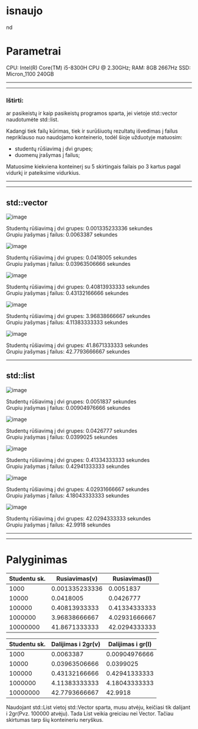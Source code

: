 # isnaujo
nd
# Parametrai
CPU: Intel(R) Core(TM) i5-8300H CPU @ 2.30GHz;
RAM: 8GB 2667Hz
SSD: Micron_1100 240GB
****
****

### Ištirti:
ar pasikeistų ir kaip pasikeistų programos sparta, jei vietoje std::vector<Studentai> naudotumėte std::list<Studentai>.

Kadangi tiek failų kūrimas, tiek ir surūšiuotų rezultatų išvedimas į failus nepriklauso nuo naudojamo konteinerio, todėl šioje užduotyje matuosim:

* studentų rūšiavimą į dvi grupes;
* duomenų įrašymas į failus;

Matuosime kiekviena konteinerį su 5 skirtingais failais po 3 kartus pagal vidurkį ir pateiksime vidurkius.
****
****

## std::vector

![image](https://github.com/GabijaF/isnaujo/assets/145053488/ae041291-22f2-4c57-aadf-743f88352f88)

Studentų rūšiavimą į dvi grupes: 0.001335233336 sekundes <br>
Grupiu įrašymas į failus: 0.0063387 sekundes

![image](https://github.com/GabijaF/isnaujo/assets/145053488/5f0e53a0-27b0-4cd8-b0e8-5794c7469ba0)

Studentų rūšiavimą į dvi grupes: 0.0418005 sekundes <br>
Grupiu įrašymas į failus: 0.03963506666 sekundes

![image](https://github.com/GabijaF/isnaujo/assets/145053488/34585652-e1bb-4ff7-82a8-5b7303aa7f48)

Studentų rūšiavimą į dvi grupes: 0.40813933333 sekundes <br>
Grupiu įrašymas į failus: 0.43132166666 sekundes

![image](https://github.com/GabijaF/isnaujo/assets/145053488/1cf892c4-9062-4726-a8ce-4ad40e2e6ef8)

Studentų rūšiavimą į dvi grupes: 3.96838666667 sekundes <br>
Grupiu įrašymas į failus: 4.11383333333 sekundes

![image](https://github.com/GabijaF/isnaujo/assets/145053488/58a82b59-2c45-4f4d-b383-cdba6638bcb9)


Studentų rūšiavimą į dvi grupes: 41.8671333333 sekundes <br>
Grupiu įrašymas į failus: 42.7793666667 sekundes
****


## std::list

![image](https://github.com/GabijaF/isnaujo/assets/145053488/813bdc28-7693-426a-a244-991b3128ed27)

Studentų rūšiavimą į dvi grupes: 0.0051837 sekundes <br>
Grupiu įrašymas į failus: 0.00904976666 sekundes

![image](https://github.com/GabijaF/isnaujo/assets/145053488/c3da2164-c7ab-4678-b445-a332b6fd8dac)

Studentų rūšiavimą į dvi grupes: 0.0426777 sekundes <br>
Grupiu įrašymas į failus: 0.0399025 sekundes

![image](https://github.com/GabijaF/isnaujo/assets/145053488/f197c1d4-3e1e-4ccd-9ebe-a56f9eba0c62)

Studentų rūšiavimą į dvi grupes: 0.41334333333 sekundes <br>
Grupiu įrašymas į failus: 0.42941333333 sekundes

![image](https://github.com/GabijaF/isnaujo/assets/145053488/df332625-d459-43ed-a05a-f0e233be216f)

Studentų rūšiavimą į dvi grupes: 4.02931666667 sekundes <br>
Grupiu įrašymas į failus: 4.18043333333 sekundes

![image](https://github.com/GabijaF/isnaujo/assets/145053488/f3f24168-310f-4e58-a2e2-4043458e36c0)

Studentų rūšiavimą į dvi grupes: 42.0294333333 sekundes <br>
Grupiu įrašymas į failus: 42.9918 sekundes
****
****

# Palyginimas

| Studentu sk.  | Rusiavimas(v) | Rusiavimas(l)|
| ------------- | ------------- | ------------- |
| 1000  | 0.001335233336 | 0.0051837 |
| 10000  | 0.0418005  | 0.0426777 |
| 100000 | 0.40813933333 | 0.41334333333 |
| 1000000 | 3.96838666667 | 4.02931666667 |
| 10000000 | 41.8671333333 | 42.0294333333 |


| Studentu sk.  | Dalijimas i 2gr(v) | Dalijimas i gr(l)|
| ------------- | ------------- | ------------- |
| 1000  | 0.0063387 | 0.00904976666 |
| 10000  | 0.03963506666  | 0.0399025 |
| 100000 | 0.43132166666 | 0.42941333333 |
| 1000000 | 4.11383333333 | 4.18043333333 |
| 10000000 | 42.7793666667 | 42.9918 |

Naudojant std::List vietoj std::Vector sparta, musu atvėju, keičiasi tik dalijant i 2gr(Pvz. 100000 atvėju). Tada List veikia greiciau nei Vector. Tačiau skirtumas tarp šių konteineriu neryškus.
